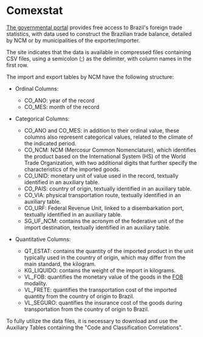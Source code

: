 # Comexstat
[The governmental portal](http://comexstat.mdic.gov.br/pt/geral) provides free access to Brazil's foreign trade statistics, with data used to construct the Brazilian trade balance, detailed by NCM or by municipalities of the exporter/importer.

The site indicates that the data is available in compressed files containing CSV files, using a semicolon (;) as the delimiter, with column names in the first row.

The import and export tables by NCM have the following structure:

* Ordinal Columns:
    * CO_ANO: year of the record
    * CO_MES: month of the record

* Categorical Columns:
    * CO_ANO and CO_MES: in addition to their ordinal value, these columns also represent categorical values, related to the climate of the indicated period.
    * CO_NCM: NCM (Mercosur Common Nomenclature), which identifies the product based on the International System (HS) of the World Trade Organization, with two additional digits that further specify the characteristics of the imported goods.
    * CO_UNID: monetary unit of value used in the record, textually identified in an auxiliary table.
    * CO_PAIS: country of origin, textually identified in an auxiliary table.
    * CO_VIA: physical transportation route, textually identified in an auxiliary table.
    * CO_URF: Federal Revenue Unit, linked to a disembarkation port, textually identified in an auxiliary table.
    * SG_UF_NCM: contains the acronym of the federative unit of the import destination, textually identified in an auxiliary table.

* Quantitative Columns:
    * QT_ESTAT: contains the quantity of the imported product in the unit typically used in the country of origin, which may differ from the main standard, the kilogram.
    * KG_LIQUIDO: contains the weight of the import in kilograms.
    * VL_FOB: quantifies the monetary value of the goods in the [FOB](https://en.wikipedia.org/wiki/Free_on_Board) modality.
    * VL_FRETE: quantifies the transportation cost of the imported quantity from the country of origin to Brazil.
    * VL_SEGURO: quantifies the insurance cost of the goods during transportation from the country of origin to Brazil.

To fully utilize the data files, it is necessary to download and use the Auxiliary Tables containing the "Code and Classification Correlations".